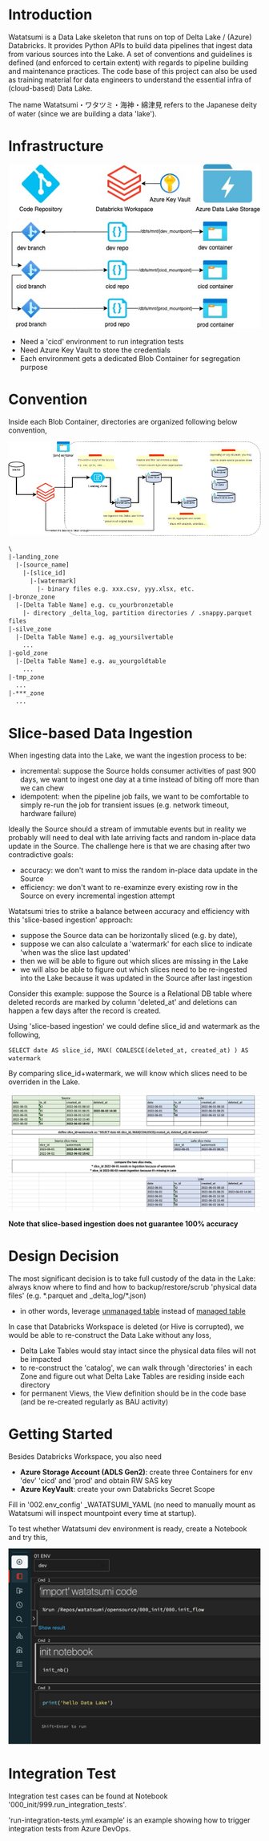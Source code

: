 # Introduction
Watatsumi is a Data Lake skeleton that runs on top of Delta Lake / (Azure) Databricks. It provides Python APIs to build data pipelines that ingest data from various sources into the Lake. A set of conventions and guidelines is defined (and enforced to certain extent) with regards to pipeline building and maintenance practices. The code base of this project can also be used as training material for data engineers to understand the essential infra of (cloud-based) Data Lake.

The name Watatsumi・ワタツミ・海神・綿津見 refers to the Japanese deity of water (since we are building a data 'lake').

# Infrastructure

![](/doc/watatsumi-overview.jpg)

* Need a 'cicd' environment to run integration tests
* Need Azure Key Vault to store the credentials
* Each environment gets a dedicated Blob Container for segregation purpose

# Convention
Inside each Blob Container, directories are organized following below convention,

![](/doc/watatsumi-container.jpg)

```
\
|-landing_zone
  |-[source_name]
    |-[slice_id]
      |-[watermark]
        |- binary files e.g. xxx.csv, yyy.xlsx, etc.
|-bronze_zone
  |-[Delta Table Name] e.g. cu_yourbronzetable
    |- directory _delta_log, partition directories / .snappy.parquet files
|-silve_zone
  |-[Delta Table Name] e.g. ag_yoursilvertable
    ...
|-gold_zone
  |-[Delta Table Name] e.g. au_yourgoldtable
    ...
|-tmp_zone
  ...
|-***_zone
  ...
```

# Slice-based Data Ingestion
When ingesting data into the Lake, we want the ingestion process to be:
  * incremental: suppose the Source holds consumer activities of past 900 days, we want to ingest one day at a time instead of biting off more than we can chew
  * idempotent: when the pipeline job fails, we want to be comfortable to simply re-run the job for transient issues (e.g. network timeout, hardware failure)
  
Ideally the Source should a stream of immutable events but in reality we probably will need to deal with late arriving facts and random in-place data update in the Source. 
The challenge here is that we are chasing after two contradictive goals:
  * accuracy: we don't want to miss the random in-place data update in the Source
  * efficiency: we don't want to re-examinze every existing row in the Source on every incremental ingestion attempt

Watatsumi tries to strike a balance between accuracy and efficiency with this 'slice-based ingestion' approach: 
  * suppose the Source data can be horizontally sliced (e.g. by date),
  * suppose we can also calculate a 'watermark' for each slice to indicate 'when was the slice last updated'
  * then we will be able to figure out which slices are missing in the Lake
  * we will also be able to figure out which slices need to be re-ingested into the Lake because it was updated in the Source after last ingestion

Consider this example: suppose the Source is a Relational DB table where deleted records are marked by column 'deleted_at' and deletions can happen a few days after the record is created.

Using 'slice-based ingestion' we could define slice_id and watermark as the following,
```
SELECT date AS slice_id, MAX( COALESCE(deleted_at, created_at) ) AS watermark
```
By comparing slice_id+watermark, we will know which slices need to be overriden in the Lake.

![](/doc/watatsumi-slice-based%20ingestion.jpg)

**Note that slice-based ingestion does not guarantee 100% accuracy**


# Design Decision
The most significant decision is to take full custody of the data in the Lake: always know where to find and how to backup/restore/scrub 'physical data files' (e.g. \*.parquet and _delta_log/*.json)
  * in other words, leverage [unmanaged table](https://docs.databricks.com/lakehouse/data-objects.html#unmanaged-table) instead of [managed table](https://docs.databricks.com/lakehouse/data-objects.html#managed-table)
  
In case that Databricks Workspace is deleted (or Hive is corrupted), we would be able to re-construct the Data Lake without any loss,
  * Delta Lake Tables would stay intact since the physical data files will not be impacted
  * to re-construct the 'catalog', we can walk through 'directories' in each Zone and figure out what Delta Lake Tables are residing inside each directory
  * for permanent Views, the View definition should be in the code base (and be re-created regularly as BAU activity)

# Getting Started

Besides Databricks Workspace, you also need
* **Azure Storage Account (ADLS Gen2)**: create three Containers for env 'dev' 'cicd' and 'prod' and obtain RW SAS key
* **Azure KeyVault**: create your own Databricks Secret Scope

Fill in '002.env_config' _WATATSUMI_YAML (no need to manually mount as Watatsumi will inspect mountpoint every time at startup).

To test whether Watatsumi dev environment is ready, create a Notebook and try this,

![](/doc/watatsumi-hello%20watatsumi.jpg)

# Integration Test

Integration test cases can be found at Notebook '000_init/999.run_integration_tests'. 

'run-integration-tests.yml.example' is an example showing how to trigger integration tests from Azure DevOps.

